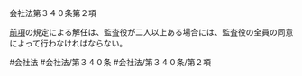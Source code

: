 会社法第３４０条第２項

[前項](会社法＿＿＿＿第３４０条第１項)の規定による解任は、監査役が二人以上ある場合には、監査役の全員の同意によって行わなければならない。

#会社法
#会社法/第３４０条
#会社法/第３４０条/第２項
